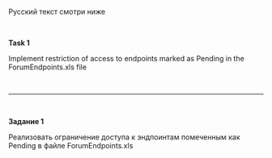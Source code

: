 Русский текст смотри ниже

<br/>

**Task 1**

Implement restriction of access to endpoints marked as Pending in the ForumEndpoints.xls file

<br/><hr/><br/>


**Задание 1**

Реализовать ограничение доступа к эндпоинтам помеченным как Pending в файле ForumEndpoints.xls

<br/>


